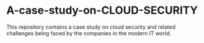 # A-case-study-on-CLOUD-SECURITY
This repository contains a case study on cloud security and related challenges being faced by the companies in the modern IT world.
